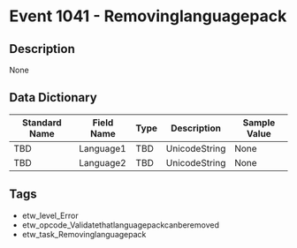 # Event 1041 - Removinglanguagepack

## Description
None

## Data Dictionary
|Standard Name|Field Name|Type|Description|Sample Value|
|---|---|---|---|---|
|TBD|Language1|TBD|UnicodeString|None|None|
|TBD|Language2|TBD|UnicodeString|None|None|

## Tags
* etw_level_Error
* etw_opcode_Validatethatlanguagepackcanberemoved
* etw_task_Removinglanguagepack